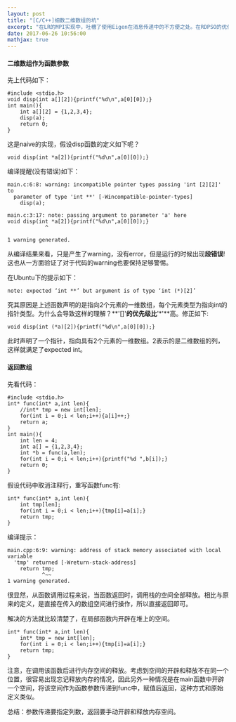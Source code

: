 ```yaml
---
layout: post
title: "[C/C++]细数二维数组的坑"
excerpt: "在LR的MPI实现中，吐槽了使用Eigen在消息传递中的不方便之处。在RDPSO的优化实现中，采用原生二维数组，本文是关于二维数组相关的坑的总结。"
date: 2017-06-26 10:56:00
mathjax: true
---
```


#### 二维数组作为函数参数

先上代码如下：

    #include <stdio.h>
    void disp(int a[][2]){printf("%d\n",a[0][0]);}
    int main(){
        int a[][2] = {1,2,3,4};
        disp(a);
        return 0;
    }

这是naive的实现，假设disp函数的定义如下呢？

    void disp(int *a[2]){printf("%d\n",a[0][0]);}

编译提醒(没有错误)如下：

    main.c:6:8: warning: incompatible pointer types passing 'int [2][2]' to
      parameter of type 'int **' [-Wincompatible-pointer-types]
        disp(a);

    main.c:3:17: note: passing argument to parameter 'a' here
    void disp(int *a[2]){printf("%d\n",a[0][0]);}
                ^

    1 warning generated.

从编译结果来看，只是产生了warning，没有error，但是运行的时候出现**段错误**!这也从一方面验证了对于代码的warning也要保持足够警惕。

在Ubuntu下的提示如下：

    note: expected ‘int **’ but argument is of type ‘int (*)[2]’

究其原因是上述函数声明的是指向2个元素的一维数组，每个元素类型为指向int的指针类型。为什么会导致这样的理解？**'[]'**的优先级比**'\*'**高。修正如下:

    void disp(int (*a)[2]){printf("%d\n",a[0][0]);}

此时声明了一个指针，指向具有2个元素的一维数组。2表示的是二维数组的列，这样就满足了expected int。

#### 返回数组

先看代码：

    #include <stdio.h>
    int* func(int* a,int len){
        //int* tmp = new int[len];
        for(int i = 0;i < len;i++){a[i]++;}
        return a;
    }
    int main(){
        int len = 4;
        int a[] = {1,2,3,4};
        int *b = func(a,len);
        for(int i = 0;i < len;i++){printf("%d ",b[i]);}
        return 0;
    }


假设代码中取消注释行，重写函数func有:

    int* func(int* a,int len){
        int tmp[len];
        for(int i = 0;i < len;i++){tmp[i]=a[i];}
        return tmp;
    }

编译提示：

    main.cpp:6:9: warning: address of stack memory associated with local variable
      'tmp' returned [-Wreturn-stack-address]
        return tmp;
               ^~~
    1 warning generated.

很显然，从函数调用过程来说，当函数返回时，调用栈的空间全部释放。相比与原来的定义，是直接在传入的数组空间进行操作，所以直接返回即可。

解决的方法就比较清楚了，在局部函数内开辟在堆上的空间。

    int* func(int* a,int len){
        int* tmp = new int[len];
        for(int i = 0;i < len;i++){tmp[i]=a[i];}
        return tmp;
    }

注意，在调用该函数后进行内存空间的释放。考虑到空间的开辟和释放不在同一个位置，很容易出现忘记释放内存的情况，因此另外一种情况是在main函数中开辟一个空间，将该空间作为函数参数传递到func中，赋值后返回，这种方式和原始定义类似。

总结：参数传递要指定列数，返回要手动开辟和释放内存空间。























